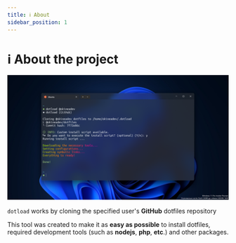 ```yaml
---
title: ℹ️ About
sidebar_position: 1
---
```


# ℹ️ About the project

![Screenshot](../../public/screenshot.png)

`dotload` works by cloning the specified user's **GitHub** dotfiles repository

This tool was created to make it as **easy as possible** to install dotfiles, required development tools (such as **nodejs**, **php**, **etc**.) and other packages.